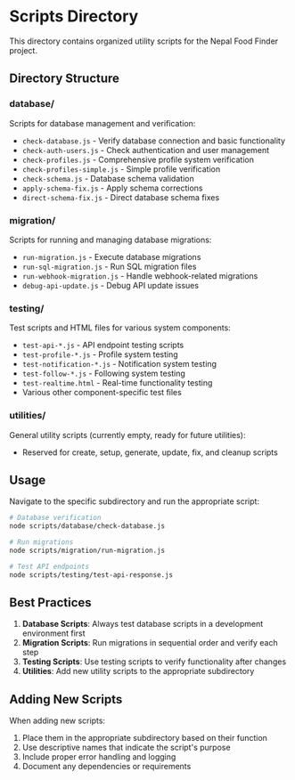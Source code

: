 # Scripts Directory

This directory contains organized utility scripts for the Nepal Food Finder project.

## Directory Structure

### database/
Scripts for database management and verification:
- `check-database.js` - Verify database connection and basic functionality
- `check-auth-users.js` - Check authentication and user management
- `check-profiles.js` - Comprehensive profile system verification
- `check-profiles-simple.js` - Simple profile verification
- `check-schema.js` - Database schema validation
- `apply-schema-fix.js` - Apply schema corrections
- `direct-schema-fix.js` - Direct database schema fixes

### migration/
Scripts for running and managing database migrations:
- `run-migration.js` - Execute database migrations
- `run-sql-migration.js` - Run SQL migration files
- `run-webhook-migration.js` - Handle webhook-related migrations
- `debug-api-update.js` - Debug API update issues

### testing/
Test scripts and HTML files for various system components:
- `test-api-*.js` - API endpoint testing scripts
- `test-profile-*.js` - Profile system testing
- `test-notification-*.js` - Notification system testing
- `test-follow-*.js` - Following system testing
- `test-realtime.html` - Real-time functionality testing
- Various other component-specific test files

### utilities/
General utility scripts (currently empty, ready for future utilities):
- Reserved for create, setup, generate, update, fix, and cleanup scripts

## Usage

Navigate to the specific subdirectory and run the appropriate script:

```bash
# Database verification
node scripts/database/check-database.js

# Run migrations
node scripts/migration/run-migration.js

# Test API endpoints
node scripts/testing/test-api-response.js
```

## Best Practices

1. **Database Scripts**: Always test database scripts in a development environment first
2. **Migration Scripts**: Run migrations in sequential order and verify each step
3. **Testing Scripts**: Use testing scripts to verify functionality after changes
4. **Utilities**: Add new utility scripts to the appropriate subdirectory

## Adding New Scripts

When adding new scripts:
1. Place them in the appropriate subdirectory based on their function
2. Use descriptive names that indicate the script's purpose
3. Include proper error handling and logging
4. Document any dependencies or requirements